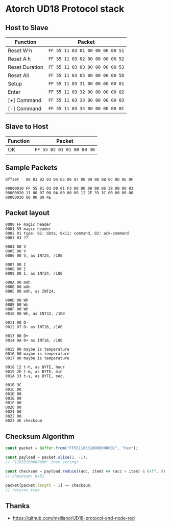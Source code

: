 ﻿# Atorch UD18 Protocol stack

## Host to Slave

| Function       | Packet                          |
| -------------- | ------------------------------- |
| Reset W·h      | `FF 55 11 03 01 00 00 00 00 51` |
| Reset A·h      | `FF 55 11 03 02 00 00 00 00 52` |
| Reset Duration | `FF 55 11 03 03 00 00 00 00 53` |
| Reset All      | `FF 55 11 03 05 00 00 00 00 5D` |
| Setup          | `FF 55 11 03 31 00 00 00 00 01` |
| Enter          | `FF 55 11 03 32 00 00 00 00 02` |
| [+] Command    | `FF 55 11 03 33 00 00 00 00 03` |
| [-] Command    | `FF 55 11 03 34 00 00 00 00 0C` |

## Slave to Host

| Function | Packet                    |
| -------- | ------------------------- |
| OK       | `FF 55 02 01 01 00 00 40` |

## Sample Packets

```plain
Offset   00 01 02 03 04 05 06 07 08 09 0A 0B 0C 0D 0E 0F

00000010 FF 55 01 03 00 01 F3 00 00 00 00 06 38 00 00 03
00000020 11 00 07 00 0A 00 00 00 12 2E 33 3C 00 00 00 00
00000030 00 00 00 4E
```

## Packet layout

```plain
0000 FF magic header
0001 55 magic header
0002 01 type: 01: data, 0x11: command, 02: ack-command
0003 03 ??

0004 00 V
0005 00 V
0006 00 V, as INT24, /100

0007 00 I
0008 00 I
0009 00 I, as INT24, /100

000A 00 mAh
000B 00 mAh
000C 00 mAh, as INT24,

000D 00 Wh
000E 00 Wh
000F 00 Wh
0010 00 Wh, as INT32, /100

0011 00 D-
0012 07 D- as INT16, /100

0013 00 D+
0014 0A D+ as INT16, /100

0015 00 maybe is temperature
0016 00 maybe is temperature
0017 00 maybe is temperature

0018 12 t-h, as BYTE, hour
0019 2E t-m, as BYTE, min
001A 33 t-s, as BYTE, sec.

001B 3C
001C 00
001D 00
001E 00
001F 00
0020 00
0021 00
0022 00
0023 4E checksum
```

## Checksum Algorithm

```javascript
const packet = Buffer.from("FF551103310000000001", "hex");

const payload = packet.slice(2, -1);
// "11033100000000" (hex string)

const checksum = payload.reduce((acc, item) => (acc + item) & 0xff, 0) ^ 0x44;
// checksum: 0x01

packet[packet.length - 1] == checksum;
// returns true
```

## Thanks

- <https://github.com/msillano/UD18-protocol-and-node-red>
